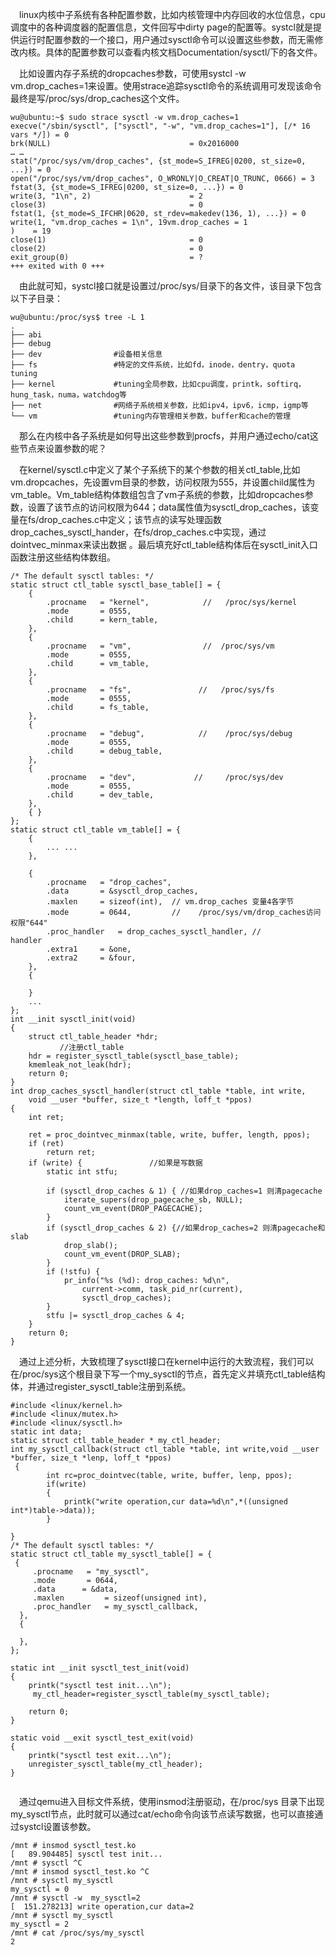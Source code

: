
&emsp;linux内核中子系统有各种配置参数，比如内核管理中内存回收的水位信息，cpu调度中的各种调度器的配置信息，文件回写中dirty page的配置等。systcl就是提供运行时配置参数的一个接口，用户通过sysctl命令可以设置这些参数，而无需修改内核。具体的配置参数可以查看内核文档Documentation/sysctl/下的各文件。


&emsp;比如设置内存子系统的dropcaches参数，可使用systcl -w
vm.drop_caches=1来设置。使用strace追踪sysctl命令的系统调用可发现该命令最终是写/proc/sys/drop_caches这个文件。


```
wu@ubuntu:~$ sudo strace sysctl -w vm.drop_caches=1
execve("/sbin/sysctl", ["sysctl", "-w", "vm.drop_caches=1"], [/* 16 vars */]) = 0
brk(NULL)                               = 0x2016000
… …
stat("/proc/sys/vm/drop_caches", {st_mode=S_IFREG|0200, st_size=0, ...}) = 0
open("/proc/sys/vm/drop_caches", O_WRONLY|O_CREAT|O_TRUNC, 0666) = 3
fstat(3, {st_mode=S_IFREG|0200, st_size=0, ...}) = 0
write(3, "1\n", 2)                      = 2
close(3)                                = 0
fstat(1, {st_mode=S_IFCHR|0620, st_rdev=makedev(136, 1), ...}) = 0
write(1, "vm.drop_caches = 1\n", 19vm.drop_caches = 1
)    = 19
close(1)                                = 0
close(2)                                = 0
exit_group(0)                           = ?
+++ exited with 0 +++

```


&emsp;由此就可知，systcl接口就是设置过/proc/sys/目录下的各文件，该目录下包含以下子目录：

```
wu@ubuntu:/proc/sys$ tree -L 1
.
├── abi                      
├── debug
├── dev                #设备相关信息
├── fs                 #特定的文件系统，比如fd，inode，dentry，quota tuning
├── kernel             #tuning全局参数，比如cpu调度，printk，softirq，hung_task，numa，watchdog等
├── net                #网络子系统相关参数，比如ipv4，ipv6，icmp，igmp等
└── vm                 #tuning内存管理相关参数，buffer和cache的管理
```

&emsp;那么在内核中各子系统是如何导出这些参数到procfs，并用户通过echo/cat这些节点来设置参数的呢？


&emsp;在kernel/sysctl.c中定义了某个子系统下的某个参数的相关ctl_table,比如vm.dropcaches，先设置vm目录的参数，访问权限为555，并设置child属性为vm_table。Vm_table结构体数组包含了vm子系统的参数，比如dropcaches参数，设置了该节点的访问权限为644；data属性值为sysctl_drop_caches，该变量在fs/drop_caches.c中定义；该节点的读写处理函数drop_caches_sysctl_hander，在fs/drop_caches.c中实现，通过dointvec_minmax来读出数据 。最后填充好ctl_table结构体后在sysctl_init入口函数注册这些结构体数组。


```
/* The default sysctl tables: */
static struct ctl_table sysctl_base_table[] = {
    {
        .procname   = "kernel",            //   /proc/sys/kernel
        .mode       = 0555,
        .child      = kern_table,
    },
    {
        .procname   = "vm",                //  /proc/sys/vm     
        .mode       = 0555,
        .child      = vm_table,
    },
    {
        .procname   = "fs",               //   /proc/sys/fs
        .mode       = 0555,
        .child      = fs_table,
    },
    {
        .procname   = "debug",            //    /proc/sys/debug
        .mode       = 0555,
        .child      = debug_table,
    },
    {
        .procname   = "dev",             //     /proc/sys/dev
        .mode       = 0555,
        .child      = dev_table,
    },
    { }
};
static struct ctl_table vm_table[] = {
	{
		... ...
	},

    {
        .procname   = "drop_caches",
        .data       = &sysctl_drop_caches,
        .maxlen     = sizeof(int),  // vm.drop_caches 变量4各字节  
        .mode       = 0644,         //    /proc/sys/vm/drop_caches访问权限"644"
        .proc_handler   = drop_caches_sysctl_handler, //        handler
        .extra1     = &one,
        .extra2     = &four,
    },
	{
	
	}
	...
};
int __init sysctl_init(void)
{
    struct ctl_table_header *hdr;
           //注册ctl_table
    hdr = register_sysctl_table(sysctl_base_table);
    kmemleak_not_leak(hdr);
    return 0;
}
int drop_caches_sysctl_handler(struct ctl_table *table, int write,
    void __user *buffer, size_t *length, loff_t *ppos)
{
    int ret;

    ret = proc_dointvec_minmax(table, write, buffer, length, ppos);
    if (ret)
        return ret;
    if (write) {               //如果是写数据
        static int stfu;

        if (sysctl_drop_caches & 1) { //如果drop_caches=1 则清pagecache
            iterate_supers(drop_pagecache_sb, NULL);
            count_vm_event(DROP_PAGECACHE);
        }
        if (sysctl_drop_caches & 2) {//如果drop_caches=2 则清pagecache和slab
            drop_slab();
            count_vm_event(DROP_SLAB);
        }
        if (!stfu) {
            pr_info("%s (%d): drop_caches: %d\n",
                current->comm, task_pid_nr(current),
                sysctl_drop_caches);
        }
        stfu |= sysctl_drop_caches & 4;
    }
    return 0;
}

```

&emsp;通过上述分析，大致梳理了sysctl接口在kernel中运行的大致流程，我们可以在/proc/sys这个根目录下写一个my_sysctl的节点，首先定义并填充ctl_table结构体，并通过register_sysctl_table注册到系统。

```
#include <linux/kernel.h>
#include <linux/mutex.h>
#include <linux/sysctl.h>
static int data;
static struct ctl_table_header * my_ctl_header;
int my_sysctl_callback(struct ctl_table *table, int write,void __user *buffer, size_t *lenp, loff_t *ppos)
 {
        int rc=proc_dointvec(table, write, buffer, lenp, ppos);
        if(write)
        {
            printk("write operation,cur data=%d\n",*((unsigned int*)table->data));
        }

}
/* The default sysctl tables: */
static struct ctl_table my_sysctl_table[] = {
 {
     .procname   = "my_sysctl",
     .mode       = 0644,
     .data      = &data,
     .maxlen         = sizeof(unsigned int),
     .proc_handler   = my_sysctl_callback,
  },
  {

  },
};

static int __init sysctl_test_init(void)
{
    printk("sysctl test init...\n");
     my_ctl_header=register_sysctl_table(my_sysctl_table);

    return 0;
}

static void __exit sysctl_test_exit(void)
{
    printk("sysctl test exit...\n");
    unregister_sysctl_table(my_ctl_header);
}


```


&emsp;通过qemu进入目标文件系统，使用insmod注册驱动，在/proc/sys
目录下出现my_sysctl节点，此时就可以通过cat/echo命令向该节点读写数据，也可以直接通过systcl设置该参数。


```
/mnt # insmod sysctl_test.ko
[   89.904485] sysctl test init...
/mnt # sysctl ^C
/mnt # insmod sysctl_test.ko ^C
/mnt # sysctl my_sysctl
my_sysctl = 0
/mnt # sysctl -w  my_sysctl=2
[  151.278213] write operation,cur data=2
/mnt # sysctl my_sysctl
my_sysctl = 2
/mnt # cat /proc/sys/my_sysctl
2
```
